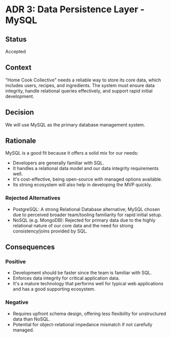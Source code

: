 # ADR 3: Data Persistence Layer - MySQL

## Status

Accepted

## Context

"Home Cook Collective" needs a reliable way to store its core data, which includes users, recipes, and ingredients. The system must ensure data integrity, handle relational queries effectively, and support rapid initial development.

## Decision

We will use MySQL as the primary database management system.

## Rationale

MySQL is a good fit because it offers a solid mix for our needs:

- Developers are generally familiar with SQL.
- It handles a relational data model and our data integrity requirements well.
- It's cost-effective, being open-source with managed options available.
- Its strong ecosystem will also help in developing the MVP quickly.

### Rejected Alternatives

- PostgreSQL: A strong Relational Database alternative; MySQL chosen due to perceived broader team/tooling familiarity for rapid initial setup.
- NoSQL (e.g. MongoDB): Rejected for primary data due to the highly relational nature of our core data and the need for strong consistency/joins provided by SQL.

## Consequences

### Positive

- Development should be faster since the team is familiar with SQL.
- Enforces data integrity for critical application data.
- It's a mature technology that performs well for typical web applications and has a good supporting ecosystem.

### Negative

- Requires upfront schema design, offering less flexibility for unstructured data than NoSQL.
- Potential for object-relational impedance mismatch if not carefully managed.
